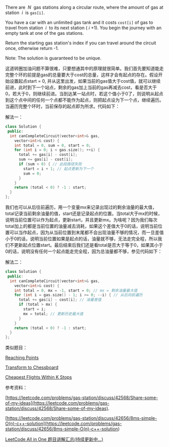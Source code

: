 There are  _N_  gas stations along a circular route, where the amount of gas at station  _i_  is `gas[i]`.

You have a car with an unlimited gas tank and it costs `cost[i]` of gas to travel from station  _i_  to its next station ( _i_ +1). You begin the journey with an empty tank at one of the gas stations.

Return the starting gas station's index if you can travel around the circuit once, otherwise return -1.

Note: The solution is guaranteed to be unique.

这道转圈加油问题不算很难，只要想通其中的原理就很简单。我们首先要知道能走完整个环的前提是gas的总量要大于cost的总量，这样才会有起点的存在。假设开始设置起点start = 0, 并从这里出发，如果当前的gas值大于cost值，就可以继续前进，此时到下一个站点，剩余的gas加上当前的gas再减去cost，看是否大于0，若大于0，则继续前进。当到达某一站点时，若这个值小于0了，则说明从起点到这个点中间的任何一个点都不能作为起点，则把起点设为下一个点，继续遍历。当遍历完整个环时，当前保存的起点即为所求。代码如下：

解法一：

```cpp
class Solution {
 public:
  int canCompleteCircuit(vector<int>& gas,
    vector<int>& cost) {
    int total = 0, sum = 0, start = 0;
    for (int i = 0; i < gas.size(); ++i) {
      total += gas[i] - cost[i];
      sum += gas[i] - cost[i];
      if (sum < 0) { // 此段路径失败
        start = i + 1; // 起点更新为下一个
        sum = 0;
      }
    }
    return (total < 0) ? -1 : start;
  }
};
```

我们也可以从后往前遍历，用一个变量mx来记录出现过的剩余油量的最大值，total记录当前剩余油量的值，start还是记录起点的位置。当total大于mx的时候，说明当前位置可以作为起点，更新start，并且更新mx。为啥呢？因为我们每次total加上的都是当前位置的油量减去消耗，如果这个差值大于0的话，说明当前位置可以当作起点，因为从当前位置到末尾都不会出现油量不够的情况，而一旦差值小于0的话，说明当前位置如果是起点的话，油量就不够，无法走完全程，所以我们不更新起点位置start。最后结束后我们还是看total是否大于等于0，如果其小于0的话，说明没有任何一个起点能走完全程，因为总油量都不够，参见代码如下：

解法二：

```cpp
class Solution {
 public:
  int canCompleteCircuit(vector<int>& gas,
    vector<int>& cost) {
    int total = 0, mx = -1, start = 0; // mx = 剩余油量最大值
    for (int i = gas.size() - 1; i >= 0; --i) { // 从后向前遍历
      total += gas[i] - cost[i]; // 油量差值
      if (total > mx) {
        start = i;
        mx = total; // 更新历史最大值
      }
    }
    return (total < 0) ? -1 : start;
  }
};
```

类似题目：

[Reaching Points](http://www.cnblogs.com/grandyang/p/9033955.html)

[Transform to Chessboard](https://www.cnblogs.com/grandyang/p/9053705.html)

[Cheapest Flights Within K Stops](http://www.cnblogs.com/grandyang/p/9109981.html)

参考资料：

[https://leetcode.com/problems/gas-station/discuss/42568/Share-some-of-my-ideas](https://leetcode.com/problems/gas-station/discuss/42568/Share-some-of-my-ideas).

[](<https://leetcode.com/problems/gas-station/discuss/42656/8ms-simple-O(n)-c++-solution>)[https://leetcode.com/problems/gas-station/discuss/42656/8ms-simple-O(n)-c++-solution](<https://leetcode.com/problems/gas-station/discuss/42656/8ms-simple-O(n)-c++-solution>)

[LeetCode All in One 题目讲解汇总(持续更新中...)](http://www.cnblogs.com/grandyang/p/4606334.html)
